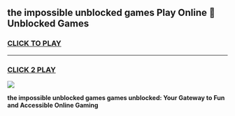 
## the impossible unblocked games Play Online 👋 Unblocked Games
<h3>
<a href="https://premium.freeplayer.one?title=the_impossible_unblocked_games&ref=19F">CLICK TO PLAY</a></h3>
<hr>

<h3>
<a href="https://premium.freeplayer.one?title=the_impossible_unblocked_games&ref=19F">CLICK 2 PLAY</a>
  
</h3>

<a href="https://premium.freeplayer.one?title=the_impossible_unblocked_games&ref=19F"><img src="https://clearcache.store/games.png"></a>


**the impossible unblocked games games unblocked: Your Gateway to Fun and Accessible Online Gaming**
